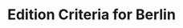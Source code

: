 ---
layout: praxis
title: Edition Criteria for Berlin
sigla: B
editor: Leslie Zarker Morgan
permalink: test-praxis.html
---
